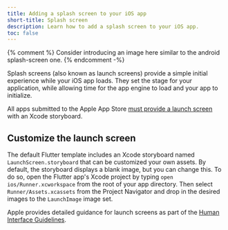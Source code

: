 ```yaml
---
title: Adding a splash screen to your iOS app
short-title: Splash screen
description: Learn how to add a splash screen to your iOS app.
toc: false
---
```


{% comment %}
Consider introducing an image here similar to the android splash-screen one.
{% endcomment -%}

Splash screens (also known as launch screens) provide
a simple initial experience while your iOS app loads.
They set the stage for your application,
while allowing time for the app engine
to load and your app to initialize.

All apps submitted to the Apple App Store
[must provide a launch screen][apple-requirement]
with an Xcode storyboard.

## Customize the launch screen

The default Flutter template includes an Xcode
storyboard named `LaunchScreen.storyboard`
that can be customized your own assets.
By default, the storyboard displays a blank image,
but you can change this. To do so,
open the Flutter app's Xcode project
by typing `open ios/Runner.xcworkspace`
from the root of your app directory.
Then select `Runner/Assets.xcassets`
from the Project Navigator and
drop in the desired images to the `LaunchImage` image set.

Apple provides detailed guidance for launch screens as
part of the [Human Interface Guidelines][].

[apple-requirement]: {{site.apple-dev}}/documentation/xcode/specifying-your-apps-launch-screen
[Human Interface Guidelines]: {{site.apple-dev}}/design/human-interface-guidelines/patterns/launching#launch-screens
